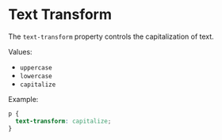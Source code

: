 # Text Transform

The `text-transform` property controls the capitalization of text.

Values:

- `uppercase`
- `lowercase`
- `capitalize`

Example:

```css
p {
  text-transform: capitalize;
}
```
